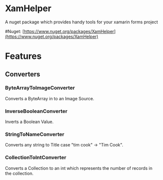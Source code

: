# XamHelper
A nuget package which provides handy tools for your xamarin forms project

#Nuget:
[https://www.nuget.org/packages/XamHelper](https://www.nuget.org/packages/XamHelper)

# Features
## Converters
### **ByteArrayToImageConverter**
Converts a ByteArray in to an Image Source.
### **InverseBooleanConverter**
Inverts a Boolean Value.
### **StringToNameConverter**
Converts any string to Title case "tim cook" -> "Tim Cook".
### **CollectionToIntConverter**
Converts a Collection to an int which represents the number of records in the collection.
